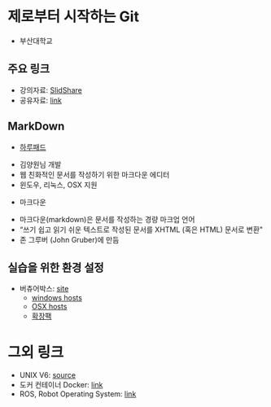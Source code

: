 # 제로부터 시작하는 Git 
* 부산대학교
 
## 주요 링크 
* 강의자료: [SlidShare](https://www.slideshare.net/hephaex/git-77563366)
* 공유자료: [link](https://docs.google.com/spreadsheets/d/1gU9WgFIb5LxTVrFXWi4gPdsEI-uXHy4jvYhW7JXaGDI/edit?usp=sharing)

## MarkDown
* [하루패드](http://pad.haroopress.com/page.html)
 - 김양원님 개발
 - 웹 친화적인 문서를 작성하기 위한 마크다운 에디터
 - 윈도우, 리눅스, OSX 지원
* 마크다운 
 - 마크다운(markdown)은 문서를 작성하는 경량 마크업 언어
 - “쓰기 쉽고 읽기 쉬운 텍스트로 작성된 문서를 XHTML (혹은 HTML) 문서로 변환"
 - 존 그루버 (John Gruber)에 만듬 

## 실습을 위한 환경 설정 
* 버츄어박스: [site](https://www.virtualbox.org)
  - [windows hosts](http://download.virtualbox.org/virtualbox/5.1.22/VirtualBox-5.1.22-115126-Win.exe)
  - [OSX hosts](http://download.virtualbox.org/virtualbox/5.1.22/VirtualBox-5.1.22-115126-OSX.dmg)
  - [확장팩](http://download.virtualbox.org/virtualbox/5.1.22/Oracle_VM_VirtualBox_Extension_Pack-5.1.22-115126.vbox-extpack)

# 그외 링크
* UNIX V6: [source](https://github.com/hephaex/unix-v6)
* 도커 컨테이너 Docker: [link](https://www.docker.com)
* ROS, Robot Operating System: [link](http://www.ros.org)
